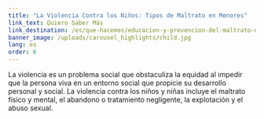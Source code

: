 ```yaml
---
title: "La Violencia Contra los Niños: Tipos de Maltrato en Menores"
link_text: Quiero Saber Más
link_destination: /es/que-hacemos/educacion-y-prevencion-del-maltrato-de-menores/
banner_image: /uploads/carousel_highlights/child.jpg
lang: es
order: 6
---
```

La violencia es un problema social que obstaculiza la equidad al impedir que la persona viva en un entorno social que propicie su desarrollo personal y social. La violencia contra los niños y niñas incluye el maltrato físico y mental, el abandono o tratamiento negligente, la explotación y el abuso sexual.
